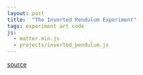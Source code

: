```yaml
---
layout: post
title:  "The Inverted Pendulum Experiment"
tags: experiment art code
js:
  - matter.min.js
  - projects/inverted_pendulum.js
---
```


[source](/assets/js/projects/inverted_pendulum.js)

<div id="animation-container"></div>
